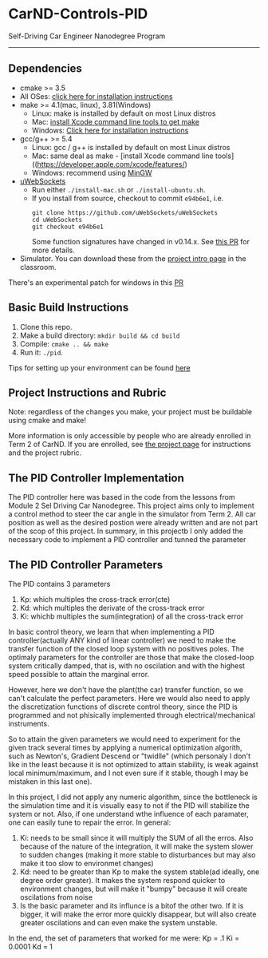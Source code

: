 # CarND-Controls-PID
Self-Driving Car Engineer Nanodegree Program

---

## Dependencies

* cmake >= 3.5
 * All OSes: [click here for installation instructions](https://cmake.org/install/)
* make >= 4.1(mac, linux), 3.81(Windows)
  * Linux: make is installed by default on most Linux distros
  * Mac: [install Xcode command line tools to get make](https://developer.apple.com/xcode/features/)
  * Windows: [Click here for installation instructions](http://gnuwin32.sourceforge.net/packages/make.htm)
* gcc/g++ >= 5.4
  * Linux: gcc / g++ is installed by default on most Linux distros
  * Mac: same deal as make - [install Xcode command line tools]((https://developer.apple.com/xcode/features/)
  * Windows: recommend using [MinGW](http://www.mingw.org/)
* [uWebSockets](https://github.com/uWebSockets/uWebSockets)
  * Run either `./install-mac.sh` or `./install-ubuntu.sh`.
  * If you install from source, checkout to commit `e94b6e1`, i.e.
    ```
    git clone https://github.com/uWebSockets/uWebSockets 
    cd uWebSockets
    git checkout e94b6e1
    ```
    Some function signatures have changed in v0.14.x. See [this PR](https://github.com/udacity/CarND-MPC-Project/pull/3) for more details.
* Simulator. You can download these from the [project intro page](https://github.com/udacity/self-driving-car-sim/releases) in the classroom.

There's an experimental patch for windows in this [PR](https://github.com/udacity/CarND-PID-Control-Project/pull/3)

## Basic Build Instructions

1. Clone this repo.
2. Make a build directory: `mkdir build && cd build`
3. Compile: `cmake .. && make`
4. Run it: `./pid`. 

Tips for setting up your environment can be found [here](https://classroom.udacity.com/nanodegrees/nd013/parts/40f38239-66b6-46ec-ae68-03afd8a601c8/modules/0949fca6-b379-42af-a919-ee50aa304e6a/lessons/f758c44c-5e40-4e01-93b5-1a82aa4e044f/concepts/23d376c7-0195-4276-bdf0-e02f1f3c665d)


## Project Instructions and Rubric

Note: regardless of the changes you make, your project must be buildable using
cmake and make!

More information is only accessible by people who are already enrolled in Term 2
of CarND. If you are enrolled, see [the project page](https://classroom.udacity.com/nanodegrees/nd013/parts/40f38239-66b6-46ec-ae68-03afd8a601c8/modules/f1820894-8322-4bb3-81aa-b26b3c6dcbaf/lessons/e8235395-22dd-4b87-88e0-d108c5e5bbf4/concepts/6a4d8d42-6a04-4aa6-b284-1697c0fd6562)
for instructions and the project rubric.

## The PID Controller Implementation
The PID controller here was based in the code from the lessons from Module 2 Sel Driving Car Nanodegree. This project aims only to implement a control method to steer the car angle in the simulator from Term 2. All car position as well as the desired postion were already written and are not part of the scop of this project.
In summary, in this projectb I only added the necessary code to implement a PID controller and tunned the parameter

## The PID Controller Parameters
The PID contains 3 parameters 
1) Kp: which multiples the cross-track error(cte)
2) Kd: which multiples the derivate of the cross-track error
3) Ki: whichb multiples the sum(integration) of all the cross-track error

In basic control theory, we learn that when implementing a PID controller(actually ANY kind of linear controller) we need to make the transfer function of the closed loop system with no positives poles. The optimaly parameters for the controller are those that make the closed-loop system critically damped, that is, with no oscilation and with the highest speed possible to attain the marginal error.

However, here we don't have the plant(the car) transfer function, so we can't calculate the perfect parameters. Here we would also need to apply the discretization functions of discrete control theory, since the PID is programmed and not phisically implemented through electrical/mechanical instruments.

So to attain the given parameters we would need to experiment for the given track several times by applying a numerical optimization algorith, such as Newton's, Gradient Descend or "twidlle" (which personaly I don't like in the least because it is not optimized to attain stability, is weak against local minimum/maximum, and I not even sure if it stable, though I may be mistaken in this last one).

In this project, I did not apply any numeric algorithm, since the bottleneck is the simulation time and it is visually easy to not if the PID will stabilize the system or not. Also, if one understand wthe influence of each paramater, one can easily tune to repair the error.
In general:
1) Ki: needs to be small since it will multiply the SUM of all the erros. Also because of the nature of the integration, it will make the system slower to sudden changes (making it more stable to disturbances but may also make it too slow to environmet changes)
2) Kd: need to be greater than Kp to make the system stable(ad ideally, one degree order greater). It makes the system respond quicker to environment changes, but will make it "bumpy" because it will create oscilations from noise
3) Is the basic parameter and its influnce is a bitof the other two. If it is bigger, it will make the error more quickly disappear, but will also create greater oscilations and can even make the system unstable.

In the end, the set of parameters that worked for me were:
Kp = .1
Ki = 0.0001
Kd = 1





